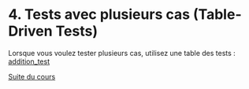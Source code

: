 # 4. Tests avec plusieurs cas (Table-Driven Tests)

Lorsque vous voulez tester plusieurs cas, utilisez une table des tests :  [addition_test](addition_test.go)


[Suite du cours](../5-Bonnes_Pratiques/bonne_pratiques.md)